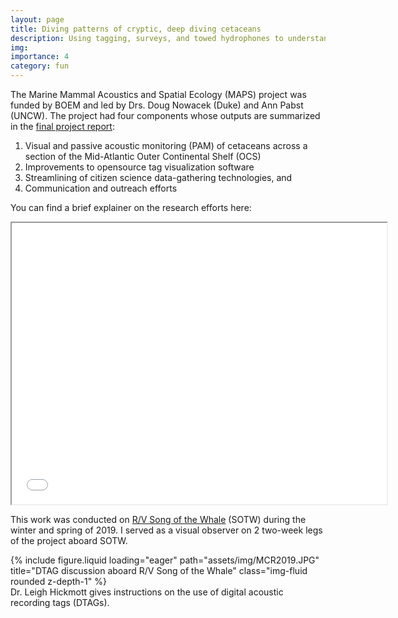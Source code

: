 ```yaml
---
layout: page
title: Diving patterns of cryptic, deep diving cetaceans
description: Using tagging, surveys, and towed hydrophones to understand the spatial ecology of whales off the coast of North Carolina.
img:
importance: 4
category: fun
---
```


The Marine Mammal Acoustics and Spatial Ecology (MAPS) project was funded by BOEM and led by Drs. Doug Nowacek (Duke) and Ann Pabst (UNCW). The project had four components whose outputs are summarized in the <a href="https://ashleyblawas.github.io/assets/pdf/BOEM%20MAPS%20Report%202023.pdf" target="_blank">final project report</a>:


<ol>
  <li>Visual and passive acoustic monitoring (PAM) of cetaceans across a section of the Mid-Atlantic Outer Continental Shelf (OCS)</li>
  <li>Improvements to opensource tag visualization software</li>
  <li>Streamlining of citizen science data-gathering technologies, and</li>
   <li>Communication and outreach efforts</li>
</ol>

You can find a brief explainer on the research efforts here:
<p style="text-align:center;"><iframe width="600" height="450" src="src="https://www.youtube.com/embed/e7-Eeyj88cM?si=BVJw9UaDWC6xbNr4"> </iframe></p>


This work was conducted on <a href="https://www.marineconservationresearch.co.uk/rv-song-of-the-whale/">R/V Song of the Whale</a> (SOTW) during the winter and spring of 2019. I served as a visual observer on 2 two-week legs of the project aboard SOTW.


<div class="row">
    <div class="col-sm mt-3 mt-md-0">
        {% include figure.liquid loading="eager" path="assets/img/MCR2019.JPG" title="DTAG discussion aboard R/V Song of the Whale" class="img-fluid rounded z-depth-1" %}
    </div>
</div>
<div class="caption">
    Dr. Leigh Hickmott gives instructions on the use of digital acoustic recording tags (DTAGs).
</div>

